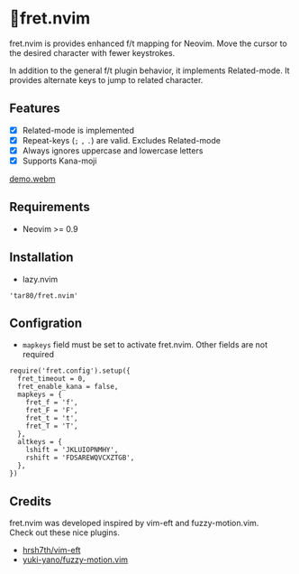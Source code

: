 # 🎸fret.nvim

fret.nvim is provides enhanced f/t mapping for Neovim.
Move the cursor to the desired character with fewer keystrokes.

In addition to the general f/t plugin behavior, it implements Related-mode.
It provides alternate keys to jump to related character.

## Features

- [x] Related-mode is implemented
- [X] Repeat-keys (`;` `,` `.`) are valid. Excludes Related-mode
- [X] Always ignores uppercase and lowercase letters
- [x] Supports Kana-moji

[demo.webm](https://user-images.githubusercontent.com/45842304/229152547-096a0528-820f-4810-83aa-14d200e4a31f.webm)

## Requirements

- Neovim >= 0.9

## Installation

- lazy.nvim

```lua:
'tar80/fret.nvim'
```

## Configration

- `mapkeys` field must be set to activate fret.nvim. Other fields are not required

```lua:
require('fret.config').setup({
  fret_timeout = 0,
  fret_enable_kana = false,
  mapkeys = {
    fret_f = 'f',
    fret_F = 'F',
    fret_t = 't',
    fret_T = 'T',
  },
  altkeys = {
    lshift = 'JKLUIOPNMHY',
    rshift = 'FDSAREWQVCXZTGB',
  },
})
```

## Credits

fret.nvim was developed inspired by vim-eft and fuzzy-motion.vim.  
Check out these nice plugins.

- [hrsh7th/vim-eft](https://github.com/hrsh7th/vim-eft)
- [yuki-yano/fuzzy-motion.vim](https://github.com/yuki-yano/fuzzy-motion.vim)

